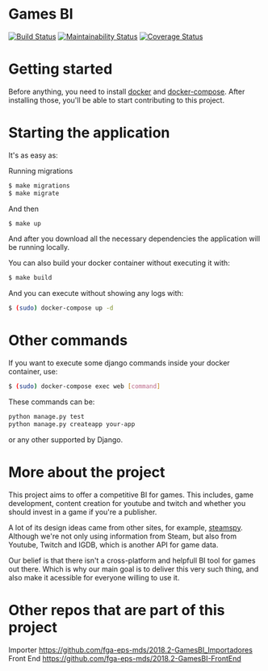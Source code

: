# Games BI

[![Build Status](https://travis-ci.org/fga-eps-mds/2018.2-GamesBI.svg?branch=master)](https://travis-ci.org/fga-eps-mds/2018.2-GamesBI)
[![Maintainability Status](https://api.codeclimate.com/v1/badges/8c2acf5fb7871faf9e0f/maintainability)](https://codeclimate.com/github/fga-eps-mds/2018.2-GamesBI/maintainability)
[![Coverage Status](https://coveralls.io/repos/github/fga-eps-mds/2018.2-GamesBI/badge.svg?branch=HEAD)](https://coveralls.io/github/fga-eps-mds/2018.2-GamesBI?branch=HEAD)


# Getting started

Before anything, you need to install [docker](https://docs.docker.com/install/) and [docker-compose](https://docs.docker.com/compose/install/). After installing those, you'll be able to start contributing to this project.

# Starting the application

It's as easy as:

Running migrations
```bash
$ make migrations
$ make migrate
```
And then

```bash
$ make up
```

And after you download all the necessary dependencies the application will be running locally.

You can also build your docker container without executing it with:

```bash
$ make build
```

And you can execute without showing any logs with:
```bash
$ (sudo) docker-compose up -d
```

# Other commands

If you want to execute some django commands inside your docker container, use:
```bash
$ (sudo) docker-compose exec web [command]
```

These commands can be:
```bash
python manage.py test
python manage.py createapp your-app
```
or any other supported by Django.

# More about the project
This project aims to offer a competitive BI for games. This includes, game development, content creation for youtube and twitch and whether you should invest in a game if you're a publisher.

A lot of its design ideas came from other sites, for example, [steamspy](steamspy.com). Although we're not only using information from Steam, but also from Youtube, Twitch and IGDB, which is another API for game data.

Our belief is that there isn't a cross-platform and helpfull BI tool for games out there. Which is why our main goal is to deliver this very such thing, and also make it acessible for everyone willing to use it.

# Other repos that are part of this project
Importer https://github.com/fga-eps-mds/2018.2-GamesBI_Importadores <br/>
Front End https://github.com/fga-eps-mds/2018.2-GamesBI-FrontEnd
